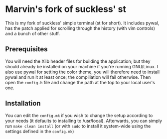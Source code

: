 # Marvin's fork of suckless' st
This is my fork of suckless' simple terminal (st for short). It includes pywal, has the patch applied for scrolling through the history (with vim controls) and a bunch of other stuff.

## Prerequisites
You will need the Xlib header files for building the application; but they should already be installed on your machine if you're running GNU/Linux. I also use pywal for setting the color theme, you will therefore need to install pywal and run it at least once; the compiliation will fail otherwise. Then open the `config.h` file and change the path at the top to your local user's one.

## Installation
You can edit the `config.mk` if you wish to change the setup according to your needs (it defaults to installing to /usr/local). 
Afterwards, you can simply run `make clean install` (or with `sudo` to install it system-wide using the settings defined in the `config.mk`)
